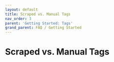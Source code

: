```yaml
---
layout: default
title: Scraped vs. Manual Tags
nav_order: 3
parent: 'Getting Started: Tags'
grand_parent: FAQ / Getting Started
---
```


# Scraped vs. Manual Tags

